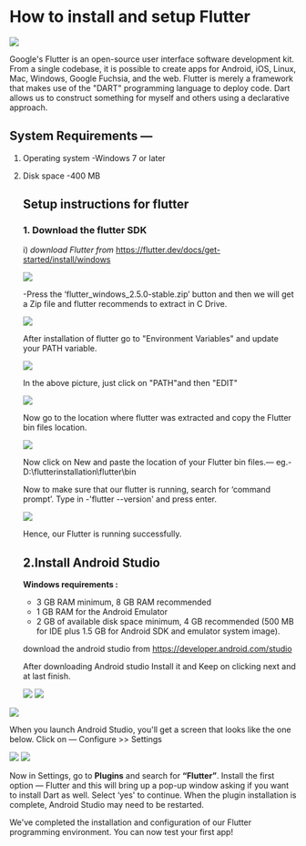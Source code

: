 # How to install and setup Flutter



<img src="image1.png">

Google's Flutter is an open-source user interface software development kit. From a single codebase, it is possible to create apps for Android, iOS, Linux, Mac, Windows, Google Fuchsia, and the web. Flutter is merely a framework that makes use of the "DART" programming language to deploy code. Dart allows us to construct something for myself and others using a declarative approach.

## System Requirements —

1. Operating system -Windows 7 or later

2. Disk space -400 MB 

   ## Setup instructions for flutter

   ### 1. Download the flutter SDK 

   i) *download Flutter from* https://flutter.dev/docs/get-started/install/windows

   <img src="image2.png">

   -Press the ‘flutter_windows_2.5.0-stable.zip’ button and then we will get a Zip file and flutter recommends to extract in C Drive. 

   <img src="image3.png">

   After installation of flutter go to "Environment Variables" and update your  PATH variable.

   <img src="image4.png">

   In the above picture, just click on "PATH"and then "EDIT"

   

   <img src="image5.png">

   Now go to the location where flutter was extracted and copy the Flutter bin files location.

   <img src="image6.png">

   Now click on New and paste the location of your Flutter bin files.—
   eg.-D:\flutterinstallation\flutter\bin
   
   
   
   Now to make sure that our flutter is running, search for ‘command prompt’. Type in -'flutter --version' and press enter.
   
   <img src="image7.png">
   
   Hence, our Flutter is running successfully.
   
   ## 2.Install Android Studio
   
   **Windows requirements :**
   
   - 3 GB RAM minimum, 8 GB RAM recommended
   - 1 GB RAM for the Android Emulator
   - 2 GB of available disk space minimum, 4 GB recommended (500 MB for IDE plus 1.5 GB for Android SDK and emulator system image).
   
   download the android studio from https://developer.android.com/studio
   
   After downloading Android studio Install it and Keep on clicking next and at last finish.
   
   <img src="image8.png">
   
   <img src="image9.png">

<img src="image10.png">

When you launch Android Studio, you'll get a screen that looks like the one below. Click on — Configure >> Settings

<img src="image11.png">

<img src="image12.png">

Now in Settings, go to **Plugins** and search for **“Flutter”**. Install the first option — Flutter and this will bring up a pop-up window asking if you want to install Dart as well. Select ‘yes' to continue. When the plugin installation is complete, Android Studio may need to be restarted.

We've completed the installation and configuration of our Flutter programming environment. You can now test your first app!
